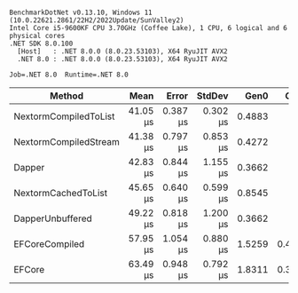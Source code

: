 ```

BenchmarkDotNet v0.13.10, Windows 11 (10.0.22621.2861/22H2/2022Update/SunValley2)
Intel Core i5-9600KF CPU 3.70GHz (Coffee Lake), 1 CPU, 6 logical and 6 physical cores
.NET SDK 8.0.100
  [Host]   : .NET 8.0.0 (8.0.23.53103), X64 RyuJIT AVX2
  .NET 8.0 : .NET 8.0.0 (8.0.23.53103), X64 RyuJIT AVX2

Job=.NET 8.0  Runtime=.NET 8.0  

```
| Method                | Mean     | Error    | StdDev   | Gen0   | Gen1   | Allocated |
|---------------------- |---------:|---------:|---------:|-------:|-------:|----------:|
| NextormCompiledToList | 41.05 μs | 0.387 μs | 0.302 μs | 0.4883 |      - |   2.39 KB |
| NextormCompiledStream | 41.38 μs | 0.797 μs | 0.853 μs | 0.4272 |      - |   2.12 KB |
| Dapper                | 42.83 μs | 0.844 μs | 1.155 μs | 0.3662 |      - |   1.88 KB |
| NextormCachedToList   | 45.65 μs | 0.640 μs | 0.599 μs | 0.8545 |      - |   4.08 KB |
| DapperUnbuffered      | 49.22 μs | 0.818 μs | 1.200 μs | 0.3662 |      - |    1.8 KB |
| EFCoreCompiled        | 57.95 μs | 1.054 μs | 0.880 μs | 1.5259 | 0.4883 |   7.19 KB |
| EFCore                | 63.49 μs | 0.948 μs | 0.792 μs | 1.8311 | 0.3662 |   8.63 KB |

